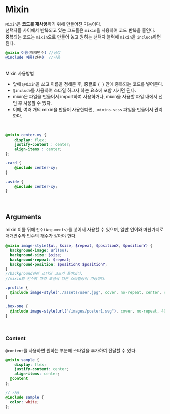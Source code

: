 # Mixin
`Mixin`은 **코드를 재사용**하기 위해 만들어진 기능이다. <br />
선택자들 사이에서 반복되고 있는 코드들은 `mixin`을 사용하여 코드 반복을 줄인다. <br />
중복되는 코드는 `mixin`으로 만들어 놓고 원하는 선택자 블럭에 `mixin`을 `include`하면 된다.
<br />

```scss
@mixin 이름(매개변수) //생성
@include 이름(인수)  //사용
```
<br />
Mixin 사용방법

- 앞에 `@Mixin`을 쓰고 이름을 정해준 후, 중괄호 `{ }` 안에 중복되는 코드를 넣어준다.
- `@include`를 사용하여 스타일 하고자 하는 요소에 포함 시키면 된다.
- mixin은 파일을 만들어서 import하여 사용하거나, mixin을 사용할 파일 내에서 선언 후 사용할 수 있다. 
- 이때, 여러 개의 mixin을 만들어 사용한다면, `_mixins.scss` 파일을 만들어서 관리한다.
<br />

```scss
@mixin center-xy {
	display: flex;
	justify-content : center;
	align-items : center;
};

.card {
	@include center-xy;
}

.aside {
	@include center-xy; 
}
```
<br />

## Arguments
mixin 이름 뒤에 `인수(Arguments)`를 넣어서 사용할 수 있으며, 일반 언어와 마찬가지로 매개변수와 인수의 개수가 같아야 한다. <br />

```scss
@mixin image-style($ul, $size, $repeat, $positionX, $positionY) {
  background-image: url($u);
  background-size: $size;
  background-repeat: $repeat;
  background-position: $positionX $positionY;
} 
//background관련 스타일 코드가 들어있다.
//mixin의 인수에 따라 조금씩 다른 스타일링이 가능하다.

.profile {
  @include image-style("./assets/user.jpg", cover, no-repeat, center, center);
}

.box-one {
  @include image-style(url("/images/poster1.svg"), cover, no-repeat, 40%, 50%);
}
```
<br />

### Content
`@content`를 사용하면 원하는 부분에 스타일을 추가하여 전달할 수 있다.
<br />

```scss
@mixin sample {
	display: flex;
	justify-content: center;
	align-items: center;
  @content
};

// 사용
@include sample {
  color: white;
};
```
